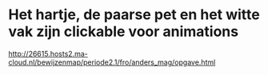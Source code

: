 # Het hartje, de paarse pet en het witte vak zijn clickable voor animations

http://26615.hosts2.ma-cloud.nl/bewijzenmap/periode2.1/fro/anders_mag/opgave.html
